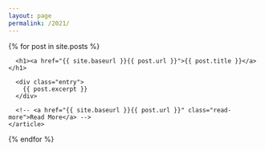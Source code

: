 ```yaml
---
layout: page
permalink: /2021/
---
```

<div class="posts">
  {% for post in site.posts %}
    <article class="post">

      <h1><a href="{{ site.baseurl }}{{ post.url }}">{{ post.title }}</a></h1>

      <div class="entry">
        {{ post.excerpt }}
      </div>

      <!-- <a href="{{ site.baseurl }}{{ post.url }}" class="read-more">Read More</a> -->
    </article>
  {% endfor %}
</div>
